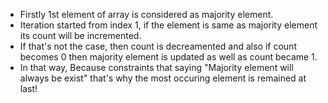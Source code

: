 * Firstly 1st element of array is considered as majority element.
​
* Iteration started from index 1, if the element is same as majority element its count will be incremented.
​
* If that's not the case, then count is decreamented and also if count becomes 0 then majority element is updated as well as count became 1.
​
* In that way, Because constraints that saying "Majority element will always be exist" that's why the most occuring element is remained at last!